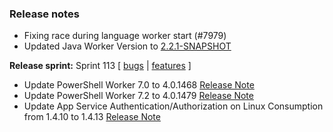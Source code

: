 ### Release notes
<!-- Please add your release notes in the following format:
- My change description (#PR)
-->
- Fixing race during language worker start (#7979)
- Updated Java Worker Version to [2.2.1-SNAPSHOT](https://github.com/Azure/azure-functions-java-worker/releases/tag/2.2.1-SNAPSHOT)

**Release sprint:** Sprint 113
[ [bugs](https://github.com/Azure/azure-functions-host/issues?q=is%3Aissue+milestone%3A%22Functions+Sprint+113%22+label%3Abug+is%3Aclosed) | [features](https://github.com/Azure/azure-functions-host/issues?q=is%3Aissue+milestone%3A%22Functions+Sprint+113%22+label%3Afeature+is%3Aclosed) ]
- Update PowerShell Worker 7.0 to 4.0.1468 [Release Note](https://github.com/Azure/azure-functions-powershell-worker/releases/tag/v4.0.1468)
- Update PowerShell Worker 7.2 to 4.0.1479 [Release Note](https://github.com/Azure/azure-functions-powershell-worker/releases/tag/v4.0.1479)
- Update App Service Authentication/Authorization on Linux Consumption from 1.4.10 to 1.4.13 [Release Note](https://github.com/Azure/app-service-announcements/issues/354)